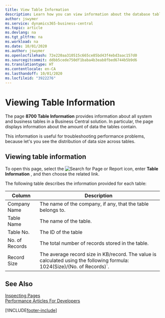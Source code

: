 ```yaml
---
title: View Table Information
description: Learn how you can view information about the database tables right from the client interface in Business Central.
author: jswymer
ms.service: dynamics365-business-central
ms.topic: article
ms.devlang: na
ms.tgt_pltfrm: na
ms.workload: na
ms.date: 10/01/2020
ms.author: jswymer
ms.openlocfilehash: 72e220aa310515c665ce85bd43f4ebd3aac157d0
ms.sourcegitcommit: ddbb5cede750df1baba4b3eab8fbed6744b5b9d6
ms.translationtype: HT
ms.contentlocale: en-CA
ms.lasthandoff: 10/01/2020
ms.locfileid: "3922276"
---
```

# <a name="viewing-table-information"></a>Viewing Table Information

The page **8700 Table Information** provides information about all system and business tables in a Business Central solution. In particular, the page displays information about the amount of data the tables contain.

This information is useful for troubleshooting performance problems, because let's you see the distribution of data size across tables.

## <a name="viewing-table-information"></a>Viewing table information

To open this page, select the ![Search for Page or Report](media/ui-search/search_small.png "Search for Page or Report icon") icon, enter **Table Information** , and then choose the related link.

The following table describes the information provided for each table:

|Column|Description|
|------|-----------|
|Company Name|The name of the company, if any, that the table belongs to.|
|Table Name|The name of the table.|
|Table No.|The ID of the table|
|No. of Records|The total number of records stored in the table.|
|Record Size|The average record size in KB/record. The value is calculated using the following formula: 1024(Size)/(No. of Records)`. |

## <a name="see-also"></a>See Also

[Inspecting Pages](across-inspect-page.md)  
[Performance Articles For Developers](/dynamics365/business-central/dev-itpro/performance/performance-developer)  


[!INCLUDE[footer-include](includes/footer-banner.md)]